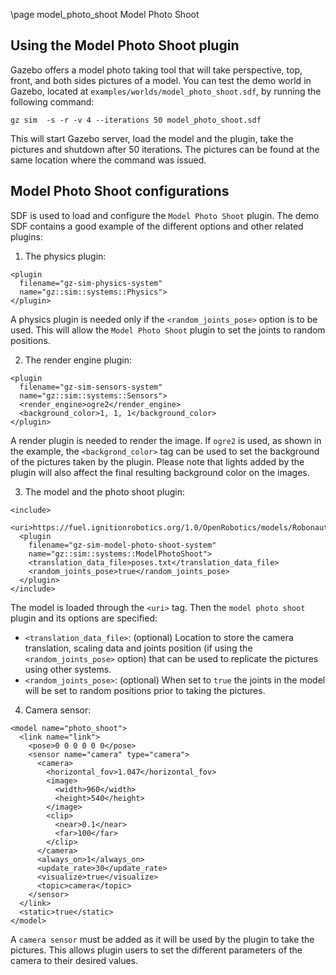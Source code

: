 \page model_photo_shoot Model Photo Shoot

## Using the Model Photo Shoot plugin

Gazebo offers a model photo taking tool that will take perspective,
top, front, and both sides pictures of a model. You can test the demo world
in Gazebo, located at `examples/worlds/model_photo_shoot.sdf`, by
running the following command:

```
gz sim  -s -r -v 4 --iterations 50 model_photo_shoot.sdf
```

This will start Gazebo server, load the model and the plugin, take the
pictures and shutdown after 50 iterations. The pictures can be found at the
same location where the command was issued.

## Model Photo Shoot configurations

SDF is used to load and configure the `Model Photo Shoot` plugin. The demo SDF
contains a good example of the different options and other related plugins:

1. The physics plugin:

```
<plugin
  filename="gz-sim-physics-system"
  name="gz::sim::systems::Physics">
</plugin>
```

A physics plugin is needed only if the `<random_joints_pose>` option is to
be used. This will allow the `Model Photo Shoot` plugin to set the joints
to random positions.

2. The render engine plugin:

```
<plugin
  filename="gz-sim-sensors-system"
  name="gz::sim::systems::Sensors">
  <render_engine>ogre2</render_engine>
  <background_color>1, 1, 1</background_color>
</plugin>
```

A render plugin is needed to render the image. If `ogre2` is used, as shown in
the example, the `<backgrond_color>` tag can be used to set the background
of the pictures taken by the plugin. Please note that lights added by the
plugin will also affect the final resulting background color on the images.

3. The model and the photo shoot plugin:

```
<include>
  <uri>https://fuel.ignitionrobotics.org/1.0/OpenRobotics/models/Robonaut</uri>
  <plugin
    filename="gz-sim-model-photo-shoot-system"
    name="gz::sim::systems::ModelPhotoShoot">
    <translation_data_file>poses.txt</translation_data_file>
    <random_joints_pose>true</random_joints_pose>
  </plugin>
</include>
```

The model is loaded through the `<uri>` tag. Then the `model photo shoot`
plugin and its options are specified:

* `<translation_data_file>`: (optional) Location to store the camera
translation, scaling data and joints position (if using the
`<random_joints_pose>` option) that can be used to replicate the
pictures using other systems.
* `<random_joints_pose>`: (optional) When set to `true` the joints in the model
will be set to random positions prior to taking the pictures.

4. Camera sensor:

```
<model name="photo_shoot">
  <link name="link">
    <pose>0 0 0 0 0 0</pose>
    <sensor name="camera" type="camera">
      <camera>
        <horizontal_fov>1.047</horizontal_fov>
        <image>
          <width>960</width>
          <height>540</height>
        </image>
        <clip>
          <near>0.1</near>
          <far>100</far>
        </clip>
      </camera>
      <always_on>1</always_on>
      <update_rate>30</update_rate>
      <visualize>true</visualize>
      <topic>camera</topic>
    </sensor>
  </link>
  <static>true</static>
</model>
```

A `camera sensor` must be added as it will be used by the plugin to take the
pictures. This allows plugin users to set the different parameters of the
camera to their desired values.
